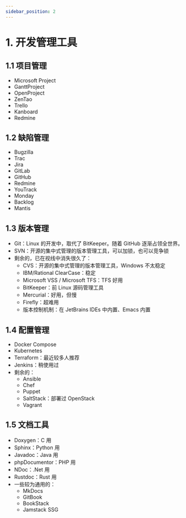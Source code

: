 ```yaml
---
sidebar_position: 2
---
```


# 1. 开发管理工具

## 1.1 项目管理
   - Microsoft Project
   - GanttProject
   - OpenProject
   - ZenTao
   - Trello
   - Kanboard
   - Redmine

## 1.2 缺陷管理
   - Bugzilla 
   - Trac
   - Jira
   - GitLab
   - GitHub 
   - Redmine  
   - YouTrack
   - Monday
   - Backlog 
   - Mantis

## 1.3 版本管理
   - Git：Linux 的开发中，取代了 BitKeeper。随着 GitHub 逐渐占领全世界。
   - SVN：开源的集中式管理的版本管理工具，可以加锁，也可以竞争锁
   - 剩余的，已在视线中消失很久了：
       - CVS：开源的集中式管理的版本管理工具，Windows 不太稳定
       - IBM/Rational ClearCase：稳定
       - Microsoft VSS / Microsoft TFS：TFS 好用 
       - BitKeeper：前 Linux 源码管理工具 
       - Mercurial：好用，但慢
       - Firefly：超难用
       - 版本控制机制：在 JetBrains IDEs 中内置、Emacs 内置

## 1.4 配置管理

   - Docker Compose
   - Kubernetes
   - Terraform：最近较多人推荐
   - Jenkins：稍使用过
   - 剩余的：
     - Ansible
     - Chef
     - Puppet
     - SaltStack：部署过 OpenStack
     - Vagrant

## 1.5 文档工具

  - Doxygen：C 用
  - Sphinx：Python 用
  - Javadoc：Java 用
  - phpDocumentor：PHP 用
  - NDoc：.Net 用
  - Rustdoc：Rust 用
  - 一些较为通用的：
    - MkDocs
    - GitBook
    - BookStack
    - Jamstack SSG
